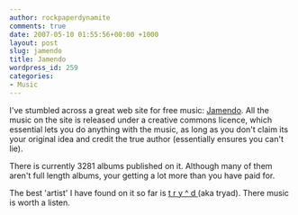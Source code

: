 ```yaml
---
author: rockpaperdynamite
comments: true
date: 2007-05-10 01:55:56+00:00 +1000
layout: post
slug: jamendo
title: Jamendo
wordpress_id: 259
categories:
- Music
---
```


I've stumbled across a great web site for free music: [Jamendo](http://www.jamendo.com/en/). All the music on the site is released under a creative commons licence, which essential lets you do anything with the music, as long as you don't claim its your original idea and credit the true author (essentially ensures you can't lie).

There is currently 3281 albums published on it. Although many of them aren't full length albums, your getting a lot more than you have paid for.

The best 'artist' I have found on it so far is [t r y ^ d ](http://www.jamendo.com/en/artist/tryad/)(aka tryad). There music is worth a listen.
